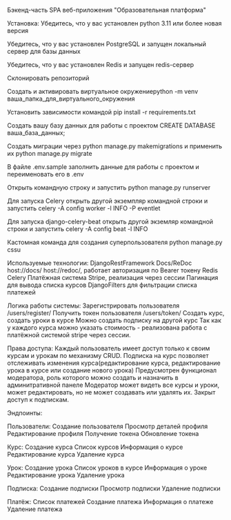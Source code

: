 Бэкенд-часть SPA веб-приложения "Образовательная платформа"

Установка:
Убедитесь, что у вас установлен python 3.11 или более новая версия

Убедитесь, что у вас установлен PostgreSQL и запущен локальный сервер для базы данных

Убедитесь, что у вас установлен Redis и запущен redis-сервер

Склонировать репозиторий

Создать и активировать виртуальное окружениеpython -m venv ваша_папка_для_виртуального_окружения

Установить зависимости командой pip install -r requirements.txt

Создать вашу базу данных для работы с проектом CREATE DATABASE ваша_база_данных;

Создать миграции через python manage.py makemigrations и применить их python manage.py migrate

В файле .env.sample заполнить данные для работы с проектом и переименовать его в .env

Открыть командную строку и запустить python manage.py runserver

Для запуска Celery открыть другой экземпляр командной строки и запустить celery -A config worker -l INFO -P eventlet

Для запуска django-celery-beat открыть другой экземляр командной строки и запустить celery -A config beat -l INFO

Кастомная команда для создания суперпользователя python manage.py cssu


Используемые технологии:
DjangoRestFramework
Docs/ReDoc host://docs/ host://redoc/, работает авторизация по Bearer токену
Redis
Celery
Платёжная система Stripe, реализация через сессии
Пагинация для вывода списка курсов
DjangoFilters для фильтрации списка платежей

Логика работы системы:
Зарегистрировать пользователя /users/register/
Получить токен пользователя /users/token/
Создать курс, создать уроки в курсе
Можно создать подписку на другой курс
Так как у каждого курса можно указать стоимость - реализована работа с платёжной системой stripe через сессии.

Права доступа:
Каждый пользователь имеет доступ только к своим курсам и урокам по механизму CRUD.
Подписка на курс позволяет отслеживать изменения курса(редактирование курса, редактирование урока в курсе или создание нового урока)
Предусмотрен функционал модератора, роль которого можно создать и назначить в админитративной панеле
Модератор может видеть все курсы и уроки, может редактировать, но не может создавать или удалять их. Закрыт доступ к подпискам.

Эндпоинты:

Пользователи:
Создание пользователя
Просмотр деталей профиля
Редактирование профиля
Получение токена
Обновление токена

Курс:
Создание курса
Список курсов
Информация о курсе
Редактирование курса
Удаление курса

Урок:
Создание урока
Список уроков в курсе
Информация о уроке
Редактирование урока
Удаление урока

Подписка:
Создание подписки
Просмотр подписки
Удаление подписки

Платёж:
Список платежей
Создание платежа
Информация о платеже
Удаление платежа